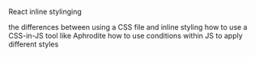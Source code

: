 React inline stylinging

the differences between using a CSS file and inline styling
how to use a CSS-in-JS tool like Aphrodite
how to use conditions within JS to apply different styles
